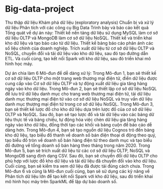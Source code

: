 # Big-data-project
Thu thập dữ liệu  Khám phá dữ liệu (exploratory analysis)  Chuẩn bị và xử lý dữ liệu  Phân tích với các công cụ Big Data  Trình bày và báo cáo kết quả
Tổng quát về dự án này:
Thiết kế nền tảng dữ liệu sử dụng MySQL làm cơ sở dữ liệu OLTP và MongoDB làm cơ sở dữ liệu NoSQL.
Thiết kế và triển khai kho dữ liệu và tạo báo cáo từ dữ liệu.
Thiết kế bảng báo cáo phản ánh các số liệu chính của doanh nghiệp.
Trích xuất dữ liệu từ cơ sở dữ liệu OLTP và NoSQL, chuyển đổi và tải dữ liệu vào kho dữ liệu, sau đó tạo đường dẫn ETL.
Và cuối cùng, tạo kết nối Spark với kho dữ liệu, sau đó triển khai mô hình học máy.

Dự án chia làm 6 Mô-đun để dễ dàng xử lý:
Trong Mô-đun 1, bạn sẽ thiết kế cơ sở dữ liệu OLTP cho một trang web thương mại điện tử, điền dữ liệu được cung cấp vào Cơ sở dữ liệu OLTP và tự động xuất dữ liệu gia tăng hàng ngày vào kho dữ liệu.
Trong Mô-đun 2, bạn sẽ thiết lập cơ sở dữ liệu NoSQL để lưu trữ dữ liệu danh mục cho trang web thương mại điện tử, tải dữ liệu danh mục thương mại điện tử vào cơ sở dữ liệu NoSQL và truy vấn dữ liệu danh mục thương mại điện tử trong cơ sở dữ liệu NoSQL.
Trong Mô-đun 3, bạn sẽ thiết kế lược đồ cho kho dữ liệu dựa trên lược đồ của cơ sở dữ liệu OLTP và NoSQL. Sau đó, bạn sẽ tạo lược đồ và tải dữ liệu vào các bảng dữ liệu thực tế và bảng chiều, tự động hóa việc chèn dữ liệu gia tăng hàng ngày vào kho dữ liệu, đồng thời tạo các khối và bảng cuộn để báo cáo dễ dàng hơn.
Trong Mô-đun 4, bạn sẽ tạo nguồn dữ liệu Cognos trỏ đến bảng kho dữ liệu, tạo biểu đồ thanh về doanh số bán điện thoại di động theo quý, tạo biểu đồ tròn về doanh số bán hàng điện tử theo danh mục và tạo biểu đồ đường về tổng doanh số bán hàng theo tháng trong năm 2020.
Trong Mô-đun 5, bạn sẽ trích xuất dữ liệu từ các cơ sở dữ liệu OLTP, NoSQL và MongoDB sang định dạng CSV. Sau đó, bạn sẽ chuyển đổi dữ liệu OLTP cho phù hợp với lược đồ kho dữ liệu và tải dữ liệu đã chuyển đổi vào kho dữ liệu. Cuối cùng, bạn sẽ kiểm tra xem dữ liệu đã được tải đúng cách chưa.
Trong Mô-đun 6 và cũng là Mô-đun cuối cùng, bạn sẽ sử dụng các kỹ năng về Phân tích dữ liệu lớn để tạo kết nối Spark với kho dữ liệu, sau đó triển khai mô hình học máy trên SparkML để lập dự báo doanh số.
